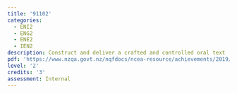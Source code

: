```yaml
---
title: '91102'
categories:
  - ENI2
  - ENG2
  - ENE2
  - IEN2
description: Construct and deliver a crafted and controlled oral text
pdf: 'https://www.nzqa.govt.nz/nqfdocs/ncea-resource/achievements/2019/as91102.pdf'
level: '2'
credits: '3'
assessment: Internal
---
```


